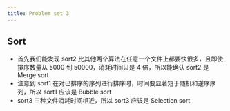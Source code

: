 ```yaml
---
title: Problem set 3
---
```

## Sort
- 首先我们能发现 sort2 比其他两个算法在任意一个文件上都要快很多，且即使排序数量从 5000 到 50000，消耗时间只是 4 倍，所以能确认 sort2 是 Merge sort  
- 注意到 sort1 在对已排序的序列进行排序时，时间要显著短于随机和逆序序列，所以 sort1 应该是 Bubble sort  
- sort3 三种文件消耗时间相近，所以 sort3 应该是 Selection sort  